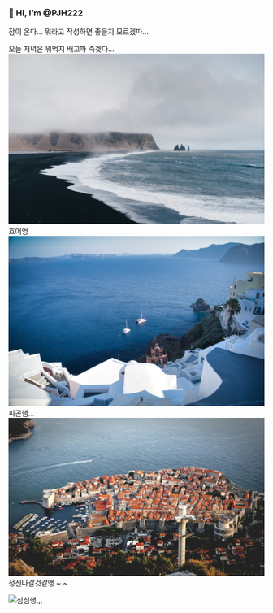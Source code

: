 ### 👋 Hi, I’m @PJH222

잠이 온다...
뭐라고 작성하면 좋을지 모르겠따...

오늘 저녁은 뭐먹지 배고파 죽겟다...
![11](./0.jpeg)
흐어엉
![12](./1.jpeg)
피곤햄...
![13](./2.jpeg)
정신나갈것같앵
~.~

![심심행,,,](https://blog.naver.com/riminiop)


<!-- ---
👀 I’m interested in ...
🌱 I’m currently learning ...
💞️ I’m looking to collaborate on ...
📫 How to reach me ...

<!---
PJH222/PJH222 is a ✨ special ✨ repository because its `README.md` (this file) appears on your GitHub profile.
You can click the Preview link to take a look at your changes.
---> 

